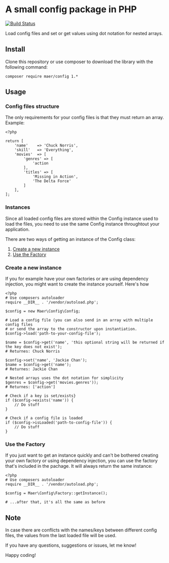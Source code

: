 # A small config package in PHP

[![Build Status](https://api.travis-ci.org/magnus-eriksson/config.svg)](https://travis-ci.org/magnus-eriksson/config)


Load config files and set or get values using dot notation for nested arrays.

## Install

Clone this repository or use composer to download the library with the following command:
```
composer require maer/config 1.*
```

## Usage

### Config files structure
The only requirements for your config files is that they must return an array. Example:

```
<?php

return [
    'name'    => 'Chuck Norris',
    'skill'   => 'Everything',
    'movies'  => [
        'genres' => [
            'action
        ],
        'titles' => [
            'Missing in Action',
            'The Delta Force'
        ]
    ],
];
```


### Instances
Since all loaded config files are stored within the Config instance used to load the files, you need to use the same Config instance throughtout your application.

There are two ways of getting an instance of the Config class:

1. [Create a new instance](#create-a-new-instance)
2. [Use the Factory](#use-the-factory)


### Create a new instance
If you for example have your own factories or are using dependency injection, you might want to create the instance yourself. Here's how

```
<?php
# Use composers autoloader
require __DIR__ . '/vendor/autoload.php';

$config = new Maer\Config\Config;

# Load a config file (you can also send in an array with multiple config files
# or send the array to the constructor upon instantiation. 
$config->load('path-to-your-config-file');

$name = $config->get('name', 'this optional string will be returned if the key does not exist');
# Returnes: Chuck Norris

$config->set('name', 'Jackie Chan');
$name = $config->get('name');
# Returnes: Jackie Chan

# Nested arrays uses the dot notation for simplicity
$genres = $config->get('movies.genres'));
# Returnes: ['action']

# Check if a key is set/exists}
if ($config->exists('name')) {
    // Do stuff
}

# Check if a config file is loaded
if ($config->isLoaded('path-to-config-file')) {
    // Do stuff
}

```

### Use the Factory
If you just want to get an instance quickly and can't be bothered creating your own factory or using dependency injection, you can use the factory that's included in the pachage. It will always return the same instance:

```
<?php
# Use composers autoloader
require __DIR__ . '/vendor/autoload.php';

$config = Maer\Config\Factory::getInstance();

# ...after that, it's all the same as before
```

## Note
In case there are conflicts with the names/keys between different config files, the values from the last loaded file will be used.

If you have any questions, suggestions or issues, let me know!

Happy coding!


